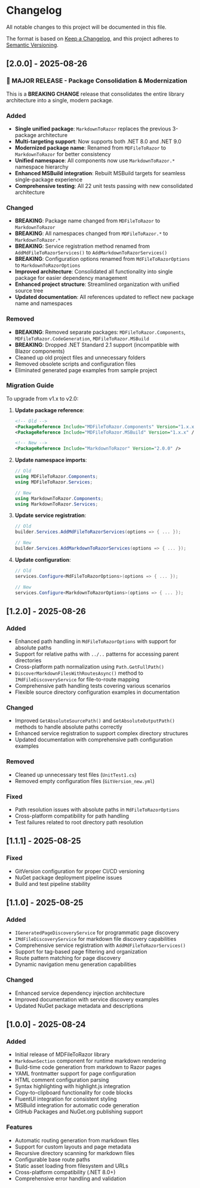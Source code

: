 # Changelog

All notable changes to this project will be documented in this file.

The format is based on [Keep a Changelog](https://keepachangelog.com/en/1.0.0/),
and this project adheres to [Semantic Versioning](https://semver.org/spec/v2.0.0.html).

## [2.0.0] - 2025-08-26

### 🎯 MAJOR RELEASE - Package Consolidation & Modernization

This is a **BREAKING CHANGE** release that consolidates the entire library architecture into a single, modern package.

### Added

- **Single unified package**: `MarkdownToRazor` replaces the previous 3-package architecture
- **Multi-targeting support**: Now supports both .NET 8.0 and .NET 9.0
- **Modernized package name**: Renamed from `MDFileToRazor` to `MarkdownToRazor` for better consistency
- **Unified namespace**: All components now use `MarkdownToRazor.*` namespace hierarchy
- **Enhanced MSBuild integration**: Rebuilt MSBuild targets for seamless single-package experience
- **Comprehensive testing**: All 22 unit tests passing with new consolidated architecture

### Changed

- **BREAKING**: Package name changed from `MDFileToRazor` to `MarkdownToRazor`
- **BREAKING**: All namespaces changed from `MDFileToRazor.*` to `MarkdownToRazor.*`
- **BREAKING**: Service registration method renamed from `AddMdFileToRazorServices()` to `AddMarkdownToRazorServices()`
- **BREAKING**: Configuration options renamed from `MdFileToRazorOptions` to `MarkdownToRazorOptions`
- **Improved architecture**: Consolidated all functionality into single package for easier dependency management
- **Enhanced project structure**: Streamlined organization with unified source tree
- **Updated documentation**: All references updated to reflect new package name and namespaces

### Removed

- **BREAKING**: Removed separate packages: `MDFileToRazor.Components`, `MDFileToRazor.CodeGeneration`, `MDFileToRazor.MSBuild`
- **BREAKING**: Dropped .NET Standard 2.1 support (incompatible with Blazor components)
- Cleaned up old project files and unnecessary folders
- Removed obsolete scripts and configuration files
- Eliminated generated page examples from sample project

### Migration Guide

To upgrade from v1.x to v2.0:

1. **Update package reference**:

   ```xml
   <!-- Old -->
   <PackageReference Include="MDFileToRazor.Components" Version="1.x.x" />
   <PackageReference Include="MDFileToRazor.MSBuild" Version="1.x.x" />

   <!-- New -->
   <PackageReference Include="MarkdownToRazor" Version="2.0.0" />
   ```

2. **Update namespace imports**:

   ```csharp
   // Old
   using MDFileToRazor.Components;
   using MDFileToRazor.Services;

   // New
   using MarkdownToRazor.Components;
   using MarkdownToRazor.Services;
   ```

3. **Update service registration**:

   ```csharp
   // Old
   builder.Services.AddMdFileToRazorServices(options => { ... });

   // New
   builder.Services.AddMarkdownToRazorServices(options => { ... });
   ```

4. **Update configuration**:

   ```csharp
   // Old
   services.Configure<MdFileToRazorOptions>(options => { ... });

   // New
   services.Configure<MarkdownToRazorOptions>(options => { ... });
   ```

## [1.2.0] - 2025-08-26

### Added

- Enhanced path handling in `MdFileToRazorOptions` with support for absolute paths
- Support for relative paths with `../..` patterns for accessing parent directories
- Cross-platform path normalization using `Path.GetFullPath()`
- `DiscoverMarkdownFilesWithRoutesAsync()` method to `IMdFileDiscoveryService` for file-to-route mapping
- Comprehensive path handling tests covering various scenarios
- Flexible source directory configuration examples in documentation

### Changed

- Improved `GetAbsoluteSourcePath()` and `GetAbsoluteOutputPath()` methods to handle absolute paths correctly
- Enhanced service registration to support complex directory structures
- Updated documentation with comprehensive path configuration examples

### Removed

- Cleaned up unnecessary test files (`UnitTest1.cs`)
- Removed empty configuration files (`GitVersion_new.yml`)

### Fixed

- Path resolution issues with absolute paths in `MdFileToRazorOptions`
- Cross-platform compatibility for path handling
- Test failures related to root directory path resolution

## [1.1.1] - 2025-08-25

### Fixed

- GitVersion configuration for proper CI/CD versioning
- NuGet package deployment pipeline issues
- Build and test pipeline stability

## [1.1.0] - 2025-08-25

### Added

- `IGeneratedPageDiscoveryService` for programmatic page discovery
- `IMdFileDiscoveryService` for markdown file discovery capabilities
- Comprehensive service registration with `AddMdFileToRazorServices()`
- Support for tag-based page filtering and organization
- Route pattern matching for page discovery
- Dynamic navigation menu generation capabilities

### Changed

- Enhanced service dependency injection architecture
- Improved documentation with service discovery examples
- Updated NuGet package metadata and descriptions

## [1.0.0] - 2025-08-24

### Added

- Initial release of MDFileToRazor library
- `MarkdownSection` component for runtime markdown rendering
- Build-time code generation from markdown to Razor pages
- YAML frontmatter support for page configuration
- HTML comment configuration parsing
- Syntax highlighting with highlight.js integration
- Copy-to-clipboard functionality for code blocks
- FluentUI integration for consistent styling
- MSBuild integration for automatic code generation
- GitHub Packages and NuGet.org publishing support

### Features

- Automatic routing generation from markdown files
- Support for custom layouts and page metadata
- Recursive directory scanning for markdown files
- Configurable base route paths
- Static asset loading from filesystem and URLs
- Cross-platform compatibility (.NET 8.0+)
- Comprehensive error handling and validation
